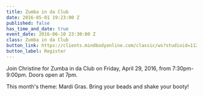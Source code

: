 ```yaml
---
title: Zumba in da Club
date: 2016-05-01 19:23:00 Z
published: false
has_time_and_date: true
event_date: 2016-06-10 23:30:00 Z
class: Zumba in da Club
button_link: https://clients.mindbodyonline.com/classic/ws?studioid=112719&stype=-7&sTG=26&sVT=18
button_label: Register
---
```


Join Christine for Zumba in da Club on Friday, April 29, 2016, from 7:30pm-9:00pm. Doors open at 7pm.

This month's theme: Mardi Gras. Bring your beads and shake your booty!